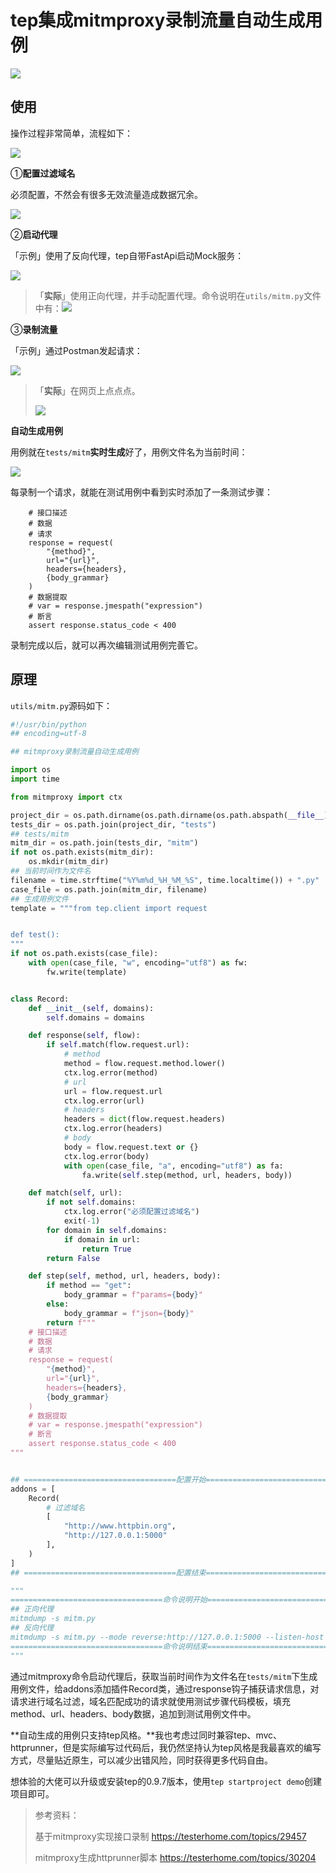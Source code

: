 # tep集成mitmproxy录制流量自动生成用例
![](../wanggang.png)

## 使用

操作过程非常简单，流程如下：

![](000010-tep集成mitmproxy录制流量自动生成用例/image-20220219091400872.png)

①**配置过滤域名**

必须配置，不然会有很多无效流量造成数据冗余。

![](000010-tep集成mitmproxy录制流量自动生成用例/image-20220219091435056.png)

②**启动代理**

「示例」使用了反向代理，tep自带FastApi启动Mock服务：

![](000010-tep集成mitmproxy录制流量自动生成用例/image-20220219090328752.png)

> 「**实际**」使用正向代理，并手动配置代理。命令说明在`utils/mitm.py`文件中有：![](000010-tep集成mitmproxy录制流量自动生成用例/image-20220219091648039.png)

③**录制流量**

「示例」通过Postman发起请求：

![](000010-tep集成mitmproxy录制流量自动生成用例/image-20220219090605499.png)

> 「**实际**」在网页上点点点。
>
> ![](000010-tep集成mitmproxy录制流量自动生成用例/image-20220219092021797.png)

**自动生成用例**

用例就在`tests/mitm`**实时生成**好了，用例文件名为当前时间：

![](000010-tep集成mitmproxy录制流量自动生成用例/image-20220219091131224.png)

每录制一个请求，就能在测试用例中看到实时添加了一条测试步骤：

```
    # 接口描述
    # 数据
    # 请求
    response = request(
        "{method}",
        url="{url}",
        headers={headers},
        {body_grammar}
    )
    # 数据提取
    # var = response.jmespath("expression")
    # 断言
    assert response.status_code < 400
```

录制完成以后，就可以再次编辑测试用例完善它。

## 原理

`utils/mitm.py`源码如下：

```python
#!/usr/bin/python
## encoding=utf-8

## mitmproxy录制流量自动生成用例

import os
import time

from mitmproxy import ctx

project_dir = os.path.dirname(os.path.dirname(os.path.abspath(__file__)))
tests_dir = os.path.join(project_dir, "tests")
## tests/mitm
mitm_dir = os.path.join(tests_dir, "mitm")
if not os.path.exists(mitm_dir):
    os.mkdir(mitm_dir)
## 当前时间作为文件名
filename = time.strftime("%Y%m%d_%H_%M_%S", time.localtime()) + ".py"
case_file = os.path.join(mitm_dir, filename)
## 生成用例文件
template = """from tep.client import request


def test():
"""
if not os.path.exists(case_file):
    with open(case_file, "w", encoding="utf8") as fw:
        fw.write(template)


class Record:
    def __init__(self, domains):
        self.domains = domains

    def response(self, flow):
        if self.match(flow.request.url):
            # method
            method = flow.request.method.lower()
            ctx.log.error(method)
            # url
            url = flow.request.url
            ctx.log.error(url)
            # headers
            headers = dict(flow.request.headers)
            ctx.log.error(headers)
            # body
            body = flow.request.text or {}
            ctx.log.error(body)
            with open(case_file, "a", encoding="utf8") as fa:
                fa.write(self.step(method, url, headers, body))

    def match(self, url):
        if not self.domains:
            ctx.log.error("必须配置过滤域名")
            exit(-1)
        for domain in self.domains:
            if domain in url:
                return True
        return False

    def step(self, method, url, headers, body):
        if method == "get":
            body_grammar = f"params={body}"
        else:
            body_grammar = f"json={body}"
        return f"""
    # 接口描述
    # 数据
    # 请求
    response = request(
        "{method}",
        url="{url}",
        headers={headers},
        {body_grammar}
    )
    # 数据提取
    # var = response.jmespath("expression")
    # 断言
    assert response.status_code < 400
"""


## ==================================配置开始==================================
addons = [
    Record(
        # 过滤域名
        [
            "http://www.httpbin.org",
            "http://127.0.0.1:5000"
        ],
    )
]
## ==================================配置结束==================================

"""
==================================命令说明开始==================================
## 正向代理
mitmdump -s mitm.py
## 反向代理
mitmdump -s mitm.py --mode reverse:http://127.0.0.1:5000 --listen-host 127.0.0.1 --listen-port 8000
==================================命令说明结束==================================
"""
```

通过mitmproxy命令启动代理后，获取当前时间作为文件名在`tests/mitm`下生成用例文件，给addons添加插件Record类，通过response钩子捕获请求信息，对请求进行域名过滤，域名匹配成功的请求就使用测试步骤代码模板，填充method、url、headers、body数据，追加到测试用例文件中。

**自动生成的用例只支持tep风格。**我也考虑过同时兼容tep、mvc、httprunner，但是实际编写过代码后，我仍然坚持认为tep风格是我最喜欢的编写方式，尽量贴近原生，可以减少出错风险，同时获得更多代码自由。

想体验的大佬可以升级或安装tep的0.9.7版本，使用`tep startproject demo`创建项目即可。

> 参考资料：
>
> 基于mitmproxy实现接口录制 https://testerhome.com/topics/29457
>
> mitmproxy生成httprunner脚本 https://testerhome.com/topics/30204